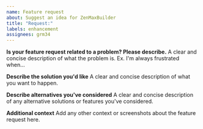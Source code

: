 ```yaml
---
name: Feature request
about: Suggest an idea for ZenMaxBuilder
title: "Request:"
labels: enhancement
assignees: grm34
---
```


**Is your feature request related to a problem? Please describe.**
A clear and concise description of what the problem is.
Ex. I'm always frustrated when...

**Describe the solution you'd like**
A clear and concise description of what you want to happen.

**Describe alternatives you've considered**
A clear and concise description of any alternative solutions or features you've considered.

**Additional context**
Add any other context or screenshots about the feature request here.
